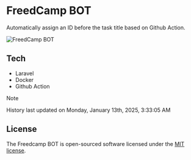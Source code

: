 # FreedCamp BOT

Automatically assign an ID before the task title based on Github Action.

![FreedCamp BOT](https://repository-images.githubusercontent.com/737932867/7d34798b-2680-471c-b089-a78a718d3d6a)

## Tech

- Laravel
- Docker
- Github Action

> [!NOTE]  
> History last updated on Monday, January 13th, 2025, 3:33:05 AM

## License

The Freedcamp BOT is open-sourced software licensed under the [MIT license](https://opensource.org/licenses/MIT).
